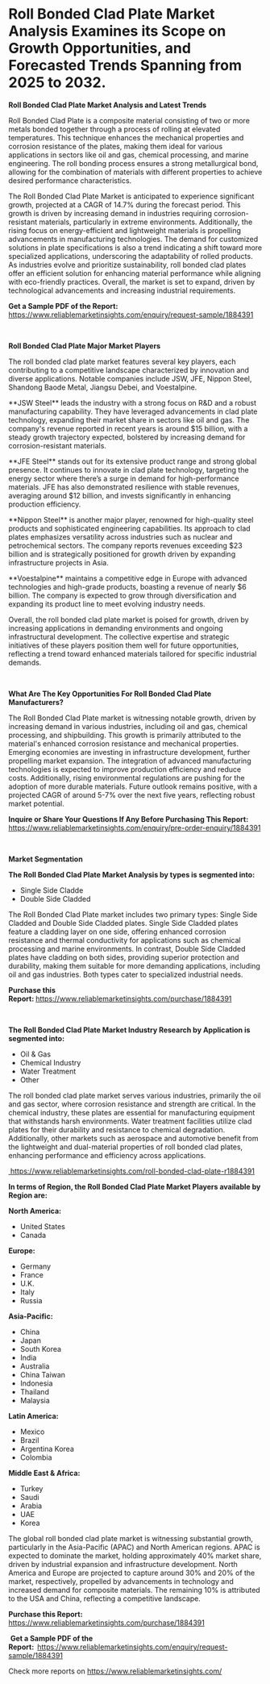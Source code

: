 <p><h1>Roll Bonded Clad Plate Market Analysis Examines its Scope on Growth Opportunities, and Forecasted Trends Spanning from 2025 to 2032.</h1></p><p><strong>Roll Bonded Clad Plate Market Analysis and Latest Trends</strong></p>
<p><p>Roll Bonded Clad Plate is a composite material consisting of two or more metals bonded together through a process of rolling at elevated temperatures. This technique enhances the mechanical properties and corrosion resistance of the plates, making them ideal for various applications in sectors like oil and gas, chemical processing, and marine engineering. The roll bonding process ensures a strong metallurgical bond, allowing for the combination of materials with different properties to achieve desired performance characteristics.</p><p>The Roll Bonded Clad Plate Market is anticipated to experience significant growth, projected at a CAGR of 14.7% during the forecast period. This growth is driven by increasing demand in industries requiring corrosion-resistant materials, particularly in extreme environments. Additionally, the rising focus on energy-efficient and lightweight materials is propelling advancements in manufacturing technologies. The demand for customized solutions in plate specifications is also a trend indicating a shift toward more specialized applications, underscoring the adaptability of rolled products. As industries evolve and prioritize sustainability, roll bonded clad plates offer an efficient solution for enhancing material performance while aligning with eco-friendly practices. Overall, the market is set to expand, driven by technological advancements and increasing industrial requirements.</p></p>
<p><strong>Get a Sample PDF of the Report:&nbsp;</strong> <a href="https://www.reliablemarketinsights.com/enquiry/request-sample/1884391?utm_campaign=3260&utm_medium=2&utm_source=Github&utm_content=ia&utm_term=01042025&utm_id=roll-bonded-clad-plate">https://www.reliablemarketinsights.com/enquiry/request-sample/1884391</a></p>
<p>&nbsp;</p>
<p><strong>Roll Bonded Clad Plate Major Market Players</strong></p>
<p><p>The roll bonded clad plate market features several key players, each contributing to a competitive landscape characterized by innovation and diverse applications. Notable companies include JSW, JFE, Nippon Steel, Shandong Baode Metal, Jiangsu Debei, and Voestalpine.</p><p>**JSW Steel** leads the industry with a strong focus on R&D and a robust manufacturing capability. They have leveraged advancements in clad plate technology, expanding their market share in sectors like oil and gas. The company's revenue reported in recent years is around $15 billion, with a steady growth trajectory expected, bolstered by increasing demand for corrosion-resistant materials.</p><p>**JFE Steel** stands out for its extensive product range and strong global presence. It continues to innovate in clad plate technology, targeting the energy sector where there’s a surge in demand for high-performance materials. JFE has also demonstrated resilience with stable revenues, averaging around $12 billion, and invests significantly in enhancing production efficiency.</p><p>**Nippon Steel** is another major player, renowned for high-quality steel products and sophisticated engineering capabilities. Its approach to clad plates emphasizes versatility across industries such as nuclear and petrochemical sectors. The company reports revenues exceeding $23 billion and is strategically positioned for growth driven by expanding infrastructure projects in Asia.</p><p>**Voestalpine** maintains a competitive edge in Europe with advanced technologies and high-grade products, boasting a revenue of nearly $6 billion. The company is expected to grow through diversification and expanding its product line to meet evolving industry needs.</p><p>Overall, the roll bonded clad plate market is poised for growth, driven by increasing applications in demanding environments and ongoing infrastructural development. The collective expertise and strategic initiatives of these players position them well for future opportunities, reflecting a trend toward enhanced materials tailored for specific industrial demands.</p></p>
<p>&nbsp;</p>
<p><strong>What Are The Key Opportunities For Roll Bonded Clad Plate Manufacturers?</strong></p>
<p><p>The Roll Bonded Clad Plate market is witnessing notable growth, driven by increasing demand in various industries, including oil and gas, chemical processing, and shipbuilding. This growth is primarily attributed to the material's enhanced corrosion resistance and mechanical properties. Emerging economies are investing in infrastructure development, further propelling market expansion. The integration of advanced manufacturing technologies is expected to improve production efficiency and reduce costs. Additionally, rising environmental regulations are pushing for the adoption of more durable materials. Future outlook remains positive, with a projected CAGR of around 5-7% over the next five years, reflecting robust market potential.</p></p>
<p><strong>Inquire or Share Your Questions If Any Before Purchasing This Report:</strong> <a href="https://www.reliablemarketinsights.com/enquiry/pre-order-enquiry/1884391?utm_campaign=3260&utm_medium=2&utm_source=Github&utm_content=ia&utm_term=01042025&utm_id=roll-bonded-clad-plate">https://www.reliablemarketinsights.com/enquiry/pre-order-enquiry/1884391</a></p>
<p>&nbsp;</p>
<p><strong>Market Segmentation</strong></p>
<p><strong>The Roll Bonded Clad Plate Market Analysis by types is segmented into:</strong></p>
<p><ul><li>Single Side Cladde</li><li>Double Side Cladded</li></ul></p>
<p><p>The Roll Bonded Clad Plate market includes two primary types: Single Side Cladded and Double Side Cladded plates. Single Side Cladded plates feature a cladding layer on one side, offering enhanced corrosion resistance and thermal conductivity for applications such as chemical processing and marine environments. In contrast, Double Side Cladded plates have cladding on both sides, providing superior protection and durability, making them suitable for more demanding applications, including oil and gas industries. Both types cater to specialized industrial needs.</p></p>
<p><strong>Purchase this Report:&nbsp;</strong><a href="https://www.reliablemarketinsights.com/purchase/1884391?utm_campaign=3260&utm_medium=2&utm_source=Github&utm_content=ia&utm_term=01042025&utm_id=roll-bonded-clad-plate">https://www.reliablemarketinsights.com/purchase/1884391</a></p>
<p>&nbsp;</p>
<p><strong>The Roll Bonded Clad Plate Market Industry Research by Application is segmented into:</strong></p>
<p><ul><li>Oil & Gas</li><li>Chemical Industry</li><li>Water Treatment</li><li>Other</li></ul></p>
<p><p>The roll bonded clad plate market serves various industries, primarily the oil and gas sector, where corrosion resistance and strength are critical. In the chemical industry, these plates are essential for manufacturing equipment that withstands harsh environments. Water treatment facilities utilize clad plates for their durability and resistance to chemical degradation. Additionally, other markets such as aerospace and automotive benefit from the lightweight and dual-material properties of roll bonded clad plates, enhancing performance and efficiency across applications.</p></p>
<p><a href="https://www.reliablemarketinsights.com/roll-bonded-clad-plate-r1884391?utm_campaign=3260&utm_medium=2&utm_source=Github&utm_content=ia&utm_term=01042025&utm_id=roll-bonded-clad-plate">&nbsp;https://www.reliablemarketinsights.com/roll-bonded-clad-plate-r1884391</a></p>
<p><strong>In terms of Region, the Roll Bonded Clad Plate Market Players available by Region are:</strong></p>
<p>
    <p> <strong> North America: </strong>
        <ul>
            <li>United States</li>
            <li>Canada</li>
        </ul>
        </p> 
    <p> <strong> Europe: </strong>
        <ul>
            <li>Germany</li>
            <li>France</li>
            <li>U.K.</li>
            <li>Italy</li>
            <li>Russia</li>
        </ul>
        </p> 
    <p> <strong> Asia-Pacific: </strong>
        <ul>
            <li>China</li>
            <li>Japan</li>
            <li>South Korea</li>
            <li>India</li>
            <li>Australia</li>
            <li>China Taiwan</li>
            <li>Indonesia</li>
            <li>Thailand</li>
            <li>Malaysia</li>
        </ul>
        </p> 
    <p> <strong> Latin America: </strong>
        <ul>
            <li>Mexico</li>
            <li>Brazil</li>
            <li>Argentina Korea</li>
            <li>Colombia</li>
        </ul>
        </p> 
    <p> <strong> Middle East & Africa: </strong>
        <ul>
            <li>Turkey</li>
            <li>Saudi</li>
            <li>Arabia</li>
            <li>UAE</li>
            <li>Korea</li>
        </ul>
    </p>
    </p>
<p><p>The global roll bonded clad plate market is witnessing substantial growth, particularly in the Asia-Pacific (APAC) and North American regions. APAC is expected to dominate the market, holding approximately 40% market share, driven by industrial expansion and infrastructure development. North America and Europe are projected to capture around 30% and 20% of the market, respectively, propelled by advancements in technology and increased demand for composite materials. The remaining 10% is attributed to the USA and China, reflecting a competitive landscape.</p></p>
<p><strong>Purchase this Report: </strong><a href="https://www.reliablemarketinsights.com/purchase/1884391?utm_campaign=3260&utm_medium=2&utm_source=Github&utm_content=ia&utm_term=01042025&utm_id=roll-bonded-clad-plate">https://www.reliablemarketinsights.com/purchase/1884391</a></p>
<p>&nbsp;<strong>Get a Sample PDF of the Report:&nbsp;&nbsp;</strong><a href="https://www.reliablemarketinsights.com/enquiry/request-sample/1884391?utm_campaign=3260&utm_medium=2&utm_source=Github&utm_content=ia&utm_term=01042025&utm_id=roll-bonded-clad-plate">https://www.reliablemarketinsights.com/enquiry/request-sample/1884391</a></p>
<p><strong></strong></p>
<p>Check more reports on <a href="https://www.reliablemarketinsights.com/?utm_campaign=3260&utm_medium=2&utm_source=Github&utm_content=ia&utm_term=01042025&utm_id=roll-bonded-clad-plate">https://www.reliablemarketinsights.com/</a></p>